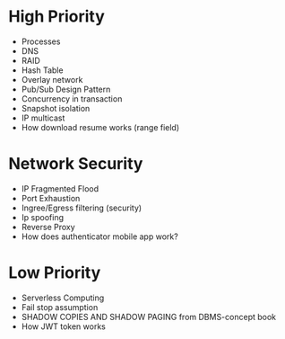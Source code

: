 # High Priority
- Processes
- DNS
- RAID
- Hash Table
- Overlay network
- Pub/Sub Design Pattern
- Concurrency in transaction
- Snapshot isolation
- IP multicast
- How download resume works (range field)

# Network Security
- IP Fragmented Flood
- Port Exhaustion
- Ingree/Egress filtering (security)
- Ip spoofing
- Reverse Proxy
- How does authenticator mobile app work?


# Low Priority
- Serverless Computing
- Fail stop assumption
- SHADOW COPIES AND SHADOW PAGING from DBMS-concept book
- How JWT token works
